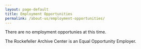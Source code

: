 ```yaml
---
layout: page-default
title: Employment Opportunities
permalink: /about-us/employment-opportunities/
---
```


There are no employment opportunies at this time. 

The Rockefeller Archive Center is an Equal Opportunity Employer.
